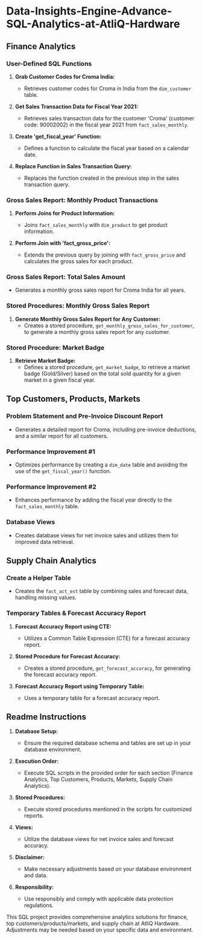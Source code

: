 # Data-Insights-Engine-Advance-SQL-Analytics-at-AtliQ-Hardware

## Finance Analytics

### User-Defined SQL Functions
1. **Grab Customer Codes for Croma India:**
   - Retrieves customer codes for Croma in India from the `dim_customer` table.

2. **Get Sales Transaction Data for Fiscal Year 2021:**
   - Retrieves sales transaction data for the customer 'Croma' (customer code: 90002002) in the fiscal year 2021 from `fact_sales_monthly`.

3. **Create 'get_fiscal_year' Function:**
   - Defines a function to calculate the fiscal year based on a calendar date.

4. **Replace Function in Sales Transaction Query:**
   - Replaces the function created in the previous step in the sales transaction query.

### Gross Sales Report: Monthly Product Transactions
1. **Perform Joins for Product Information:**
   - Joins `fact_sales_monthly` with `dim_product` to get product information.

2. **Perform Join with 'fact_gross_price':**
   - Extends the previous query by joining with `fact_gross_price` and calculates the gross sales for each product.

### Gross Sales Report: Total Sales Amount
- Generates a monthly gross sales report for Croma India for all years.

### Stored Procedures: Monthly Gross Sales Report
1. **Generate Monthly Gross Sales Report for Any Customer:**
   - Creates a stored procedure, `get_monthly_gross_sales_for_customer`, to generate a monthly gross sales report for any customer.

### Stored Procedure: Market Badge
1. **Retrieve Market Badge:**
   - Defines a stored procedure, `get_market_badge`, to retrieve a market badge (Gold/Silver) based on the total sold quantity for a given market in a given fiscal year.

## Top Customers, Products, Markets

### Problem Statement and Pre-Invoice Discount Report
- Generates a detailed report for Croma, including pre-invoice deductions, and a similar report for all customers.

### Performance Improvement #1
- Optimizes performance by creating a `dim_date` table and avoiding the use of the `get_fiscal_year()` function.

### Performance Improvement #2
- Enhances performance by adding the fiscal year directly to the `fact_sales_monthly` table.

### Database Views
- Creates database views for net invoice sales and utilizes them for improved data retrieval.

## Supply Chain Analytics

### Create a Helper Table
- Creates the `fact_act_est` table by combining sales and forecast data, handling missing values.

### Temporary Tables & Forecast Accuracy Report
1. **Forecast Accuracy Report using CTE:**
   - Utilizes a Common Table Expression (CTE) for a forecast accuracy report.

2. **Stored Procedure for Forecast Accuracy:**
   - Creates a stored procedure, `get_forecast_accuracy`, for generating the forecast accuracy report.

3. **Forecast Accuracy Report using Temporary Table:**
   - Uses a temporary table for a forecast accuracy report.

## Readme Instructions

1. **Database Setup:**
   - Ensure the required database schema and tables are set up in your database environment.

2. **Execution Order:**
   - Execute SQL scripts in the provided order for each section (Finance Analytics, Top Customers, Products, Markets, Supply Chain Analytics).

3. **Stored Procedures:**
   - Execute stored procedures mentioned in the scripts for customized reports.

4. **Views:**
   - Utilize the database views for net invoice sales and forecast accuracy.

5. **Disclaimer:**
   - Make necessary adjustments based on your database environment and data.

6. **Responsibility:**
   - Use responsibly and comply with applicable data protection regulations.

This SQL project provides comprehensive analytics solutions for finance, top customers/products/markets, and supply chain at AtliQ Hardware. Adjustments may be needed based on your specific data and environment.
